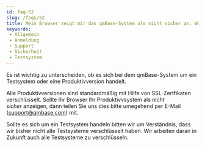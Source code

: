 ```yaml
---
id: faq-52
slug: /faqs/52
title: Mein Browser zeigt mir das qmBase-System als nicht sicher an. Woran liegt das Was soll ich tun
keywords:
 - Allgemein
 - Anmeldung
 - Support
 - Sicherheit
 - Testsystem
---
```

Es ist wichtig zu unterscheiden, ob es sich bei dem qmBase-System um ein Testsystem oder eine Produktivversion handelt.

Alle Produktivversionen sind standardmäßig mit Hilfe von SSL-Zertfikaten verschlüsselt. Sollte Ihr Browser Ihr Produktivvsystem als *nicht sicher* anzeigen, dann teilen Sie uns dies bitte umegehend per E-Mail ([support@qmbase.com](mailto:support@qmbase.com)) mit. 

Sollte es sich um ein Testsystem handeln bitten wir um Verständnis, dass wir bisher nicht alle Testsysteme verschlüsselt haben. Wir arbeiten daran in Zukunft auch alle Testsysteme zu verschlüsseln.